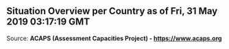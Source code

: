 ## Situation Overview per Country as of Fri, 31 May 2019 03:17:19 GMT

Source: **ACAPS (Assessment Capacities Project) - https://www.acaps.org**